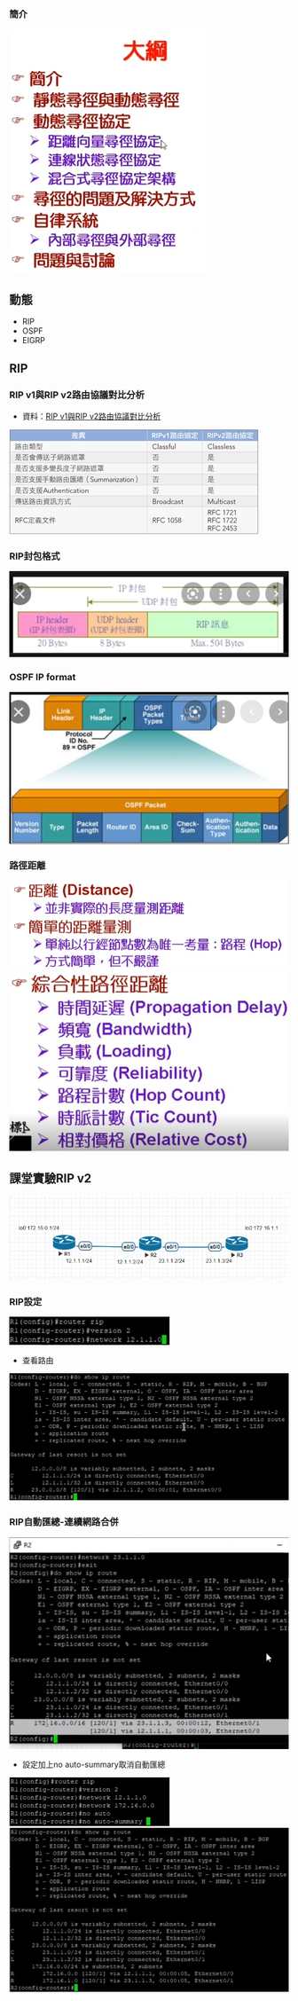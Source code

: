 ### 簡介
![route_intro](/img/route_intro.jpg)
## 動態
- RIP
- OSPF
- EIGRP
## RIP
### RIP v1與RIP v2路由協議對比分析
- 資料：[RIP v1與RIP v2路由協議對比分析](https://blog.xuite.net/lichangying/wretch/176501055-RIP+v1%E8%88%87RIP+v2%E8%B7%AF%E7%94%B1%E5%8D%94%E8%AD%B0%E5%B0%8D%E6%AF%94%E5%88%86%E6%9E%90)

![RIPv1v2_com](/img/RIPv1v2_com.png)
### RIP封包格式
![RIP_package_format](/img/RIP_package_format.jpg)
### OSPF IP format
![ospf_ip_format](/img/ospf_ip_format.jpg)
### 路徑距離
![distance1](/img/distance1.jpg)
![distance2](/img/distance2.jpg)
## 課堂實驗RIP v2
![RIP1](/img/RIP1.jpg)
### RIP設定
![router_rip](/img/router_rip.jpg)
- 查看路由

![show_ip_route](/img/show_ip_route.jpg)
### RIP自動匯總-連續網路合併
![R2_loopback](/img/R2_loopback.jpg)
- 設定加上no auto-summary取消自動匯總

![no_auto_summary](/img/no_auto_summary.jpg)
![no_auto_summary_show_ip_route](/img/no_auto_summary_show_ip_route.jpg)